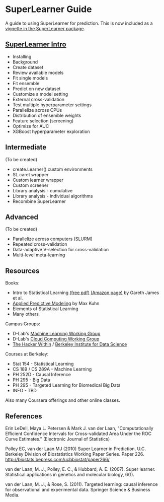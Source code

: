 # SuperLearner Guide

A guide to using SuperLearner for prediction. This is now included as a [vignette in the SuperLearner package](https://cran.r-project.org/web/packages/SuperLearner/vignettes/Guide-to-SuperLearner.html).

## [SuperLearner Intro](https://github.com/ck37/superlearner-guide/blob/master/SuperLearner-Intro.Rmd)

* Installing
* Background
* Create dataset
* Review available models
* Fit single models
* Fit ensemble
* Predict on new dataset
* Customize a model setting
* External cross-validation
* Test multiple hyperparameter settings
* Parallelize across CPUs
* Distribution of ensemble weights
* Feature selection (screening)
* Optimize for AUC
* XGBoost hyperparameter exploration

## Intermediate

(To be created)

* create.Learner() custom environments
* SL.caret wrapper
* Custom learner wrapper
* Custom screener
* Library analysis - cumulative
* Library analysis - individual algorithms
* Recombine SuperLearner

## Advanced

(To be created)

* Parallelize across computers (SLURM)
* Repeated cross-validation
* Data-adaptive V-selection for cross-validation
* Multi-level meta-learning

## Resources

Books:

* Intro to Statistical Learning [(free pdf)](http://www-bcf.usc.edu/~gareth/ISL/ISLR%20First%20Printing.pdf) [(Amazon page)](https://smile.amazon.com/Introduction-Statistical-Learning-Applications-Statistics-ebook/dp/B01IBM7790/) by Gareth James et al.
* [Applied Predictive Modeling](https://smile.amazon.com/Applied-Predictive-Modeling-Max-Kuhn-ebook/dp/B00K15TZU0/) by Max Kuhn
* Elements of Statistical Learning
* Many others

Campus Groups:

* D-Lab's [Machine Learning Working Group](http://dlab.berkeley.edu/working-groups/machine-learning-working-group)
* D-Lab's [Cloud Computing Working Group](http://dlab.berkeley.edu/working-groups/cloud-computing-working-group)
* [The Hacker Within](http://www.thehackerwithin.org/berkeley/) / [Berkeley Institute for Data Science](https://bids.berkeley.edu/)

Courses at Berkeley:

* Stat 154 - Statistical Learning
* CS 189 / CS 289A - Machine Learning
* PH 252D  - Causal Inference
* PH 295 - Big Data
* PH 295 - Targeted Learning for Biomedical Big Data
* INFO - TBD

Also many Coursera offerings and other online classes.

## References

Erin LeDell, Maya L. Petersen & Mark J. van der Laan, "Computationally Efficient Confidence Intervals for Cross-validated Area Under the ROC Curve Estimates." (Electronic Journal of Statistics)

Polley EC, van der Laan MJ (2010) Super Learner in Prediction. U.C. Berkeley Division of Biostatistics Working Paper Series. Paper 226. http://biostats.bepress.com/ucbbiostat/paper266/

van der Laan, M. J., Polley, E. C., & Hubbard, A. E. (2007). Super learner. Statistical applications in genetics and molecular biology, 6(1).

van der Laan, M. J., & Rose, S. (2011). Targeted learning: causal inference for observational and experimental data. Springer Science & Business Media.

